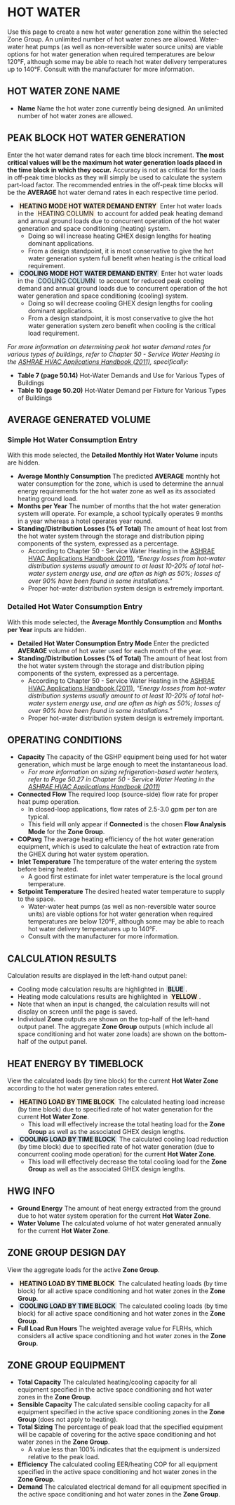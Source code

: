 # HOT WATER

Use this page to create a new hot water generation zone within the selected Zone Group. An unlimited number of hot water zones are allowed. Water-water heat pumps (as well as non-reversible water source units) are viable options for hot water generation when required temperatures are below 120°F, although some may be able to reach hot water delivery temperatures up to 140°F. Consult with the manufacturer for more information.

## HOT WATER ZONE NAME


* **Name** Name the hot water zone currently being designed. An unlimited number of hot water zones are allowed.

## PEAK BLOCK HOT WATER GENERATION

Enter the hot water demand rates for each time block increment. **The most critical values will be the maximum hot water generation loads placed in the time block in which they occur.**  Accuracy is not as critical for the loads in off-peak time blocks as they will simply be used to calculate the system part-load factor. The recommended entries in the off-peak time blocks will be the **AVERAGE** hot water demand rates in each respective time period.



* **<span style="background:#FEF1E1; margin:1px;">&nbsp;HEATING MODE HOT WATER DEMAND ENTRY&nbsp;</span>** Enter hot water loads in the <span style="background:#FEF1E1; margin:1px;">&nbsp;HEATING COLUMN&nbsp;</span> to account for added peak heating demand and annual ground loads due to concurrent operation of the hot water generation and space conditioning (heating) system.
    * Doing so will increase heating GHEX design lengths for heating dominant applications.
    * From a design standpoint, it is most conservative to give the hot water generation system full benefit when heating is the critical load requirement. 
* **<span style="background:#DFE8F1; margin:1px;">&nbsp;COOLING MODE HOT WATER DEMAND ENTRY&nbsp;</span>** Enter hot water loads in the <span style="background:#DFE8F1; margin:1px;">&nbsp;COOLING COLUMN&nbsp;</span> to account for reduced peak cooling demand and annual ground loads due to concurrent operation of the hot water generation and space conditioning (cooling) system.
    * Doing so will decrease cooling GHEX design lengths for cooling dominant applications.
    * From a design standpoint, it is most conservative to give the hot water generation system zero benefit when cooling is the critical load requirement. 

*For more information on determining peak hot water demand rates for various types of buildings, refer to Chapter 50 - Service Water Heating in the [ASHRAE HVAC Applications Handbook (2011)](https://www.ashrae.org/resources--publications/handbook "ASHRAE Publications"), specifically:*

* **Table 7 (page 50.14)** Hot-Water Demands and Use for Various Types of Buildings
* **Table 10 (page 50.20)** Hot-Water Demand per Fixture for Various Types of Buildings

## AVERAGE GENERATED VOLUME


### Simple Hot Water Consumption Entry
With this mode selected, the **Detailed Monthly Hot Water Volume** inputs are hidden.

* **Average Monthly Consumption** The predicted **AVERAGE** monthly hot water consumption for the zone, which is used to determine the annual energy requirements for the hot water zone as well as its associated heating ground load.
* **Months per Year** The number of months that the hot water generation system will operate. For example, a school typically operates 9 months in a year whereas a hotel operates year round.
* **Standing/Distribution Losses (% of Total)** The amount of heat lost from the hot water system through the storage and distribution piping components of the system, expressed as a percentage.
    * According to Chapter 50 - Service Water Heating in the [ASHRAE HVAC Applications Handbook (2011)](https://www.ashrae.org/resources--publications/handbook "ASHRAE Publications"), *"Energy losses from hot-water distribution systems usually amount to at least 10-20% of total hot-water system energy use, and are often as high as 50%; losses of over 90% have been found in some installations."*
    * Proper hot-water distribution system design is extremely important.

### Detailed Hot Water Consumption Entry
With this mode selected, the **Average Monthly Consumption** and **Months per Year** inputs are hidden.

* **Detailed Hot Water Consumption Entry Mode** Enter the predicted **AVERAGE** volume of hot water used for each month of the year. 
* **Standing/Distribution Losses (% of Total)** The amount of heat lost from the hot water system through the storage and distribution piping components of the system, expressed as a percentage.
    * According to Chapter 50 - Service Water Heating in the [ASHRAE HVAC Applications Handbook (2011)](https://www.ashrae.org/resources--publications/handbook "ASHRAE Publications"), *"Energy losses from hot-water distribution systems usually amount to at least 10-20% of total hot-water system energy use, and are often as high as 50%; losses of over 90% have been found in some installations."*
    * Proper hot-water distribution system design is extremely important.

## OPERATING CONDITIONS


* **Capacity** The capacity of the GSHP equipment being used for hot water generation, which must be large enough to meet the instantaneous load.
    * *For more information on sizing refrigeration-based water heaters, refer to Page 50.27 in Chapter 50 - Service Water Heating in the [ASHRAE HVAC Applications Handbook (2011)](https://www.ashrae.org/resources--publications/handbook "ASHRAE Publications")*
* **Connected Flow** The required loop (source-side) flow rate for proper heat pump operation.
    * In closed-loop applications, flow rates of 2.5-3.0 gpm per ton are typical.
    * This field will only appear if **Connected** is the chosen **Flow Analysis Mode** for the **Zone Group**.
* **COPavg** The average heating efficiency of the hot water generation equipment, which is used to calculate the heat of extraction rate from the GHEX during hot water system operation.
* **Inlet Temperature** The temperature of the water entering the system before being heated.
    * A good first estimate for inlet water temperature is the local ground temperature. 
* **Setpoint Temperature** The desired heated water temperature to supply to the space.
    * Water-water heat pumps (as well as non-reversible water source units) are viable options for hot water generation when required temperatures are below 120°F, although some may be able to reach hot water delivery temperatures up to 140°F.
    * Consult with the manufacturer for more information.

## CALCULATION RESULTS

Calculation results are displayed in the left-hand output panel:

* Cooling mode calculation results are highlighted in **<span style="background:#DFE8F1; margin:1px;">&nbsp;BLUE&nbsp;</span>**.
* Heating mode calculations results are highlighted in **<span style="background:#FEF1E1; margin:1px;">&nbsp;YELLOW&nbsp;</span>**.
* Note that when an input is changed, the calculation results will not display on screen until the page is saved.
* Individual **Zone** outputs are shown on the top-half of the left-hand output panel. The aggregate **Zone Group** outputs (which include all space conditioning and hot water zone loads) are shown on the bottom-half of the output panel.

## HEAT ENERGY BY TIMEBLOCK

View the calculated loads (by time block) for the current **Hot Water Zone** according to the hot water generation rates entered.

* **<span style="background:#FEF1E1; margin:1px;">&nbsp;HEATING LOAD BY TIME BLOCK&nbsp;</span>** The calculated heating load increase (by time block) due to specified rate of hot water generation for the current **Hot Water Zone**.
    * This load will effectively increase the total heating load for the **Zone Group** as well as the associated GHEX design lengths. 
* **<span style="background:#DFE8F1; margin:1px;">&nbsp;COOLING LOAD BY TIME BLOCK&nbsp;</span>** The calculated cooling load reduction (by time block) due to specified rate of hot water generation (due to concurrent cooling mode operation) for the current **Hot Water Zone**.
    * This load will effectively decrease the total cooling load for the **Zone Group** as well as the associated GHEX design lengths. 

## HWG INFO


* **Ground Energy** The amount of heat energy extracted from the ground due to hot water system operation for the current **Hot Water Zone**.
* **Water Volume** The calculated volume of hot water generated annually for the current **Hot Water Zone**.

## ZONE GROUP DESIGN DAY

View the aggregate loads for the active **Zone Group**.

* **<span style="background:#FEF1E1; margin:1px;">&nbsp;HEATING LOAD BY TIME BLOCK&nbsp;</span>** The calculated heating loads (by time block) for all active space conditioning and hot water zones in the **Zone Group**.
* **<span style="background:#DFE8F1; margin:1px;">&nbsp;COOLING LOAD BY TIME BLOCK&nbsp;</span>** The calculated cooling loads (by time block) for all active space conditioning and hot water zones in the **Zone Group**.
* **Full Load Run Hours** The weighted average value for FLRHs, which considers all active space conditioning and hot water zones in the **Zone Group**.

## ZONE GROUP EQUIPMENT


* **Total Capacity** The calculated heating/cooling capacity for all equipment specified in the active space conditioning and hot water zones in the **Zone Group**.
* **Sensible Capacity** The calculated sensible cooling capacity for all equipment specified in the active space conditioning zones in the **Zone Group** (does not apply to heating).
* **Total Sizing** The percentage of peak load that the specified equipment will be capable of covering for the active space conditioning and hot water zones in the **Zone Group**.
    * A value less than 100% indicates that the equipment is undersized relative to the peak load.
* **Efficiency** The calculated cooling EER/heating COP for all equipment specified in the active space conditioning and hot water zones in the **Zone Group**.
* **Demand** The calculated electrical demand for all equipment specified in the active space conditioning and hot water zones in the **Zone Group**.